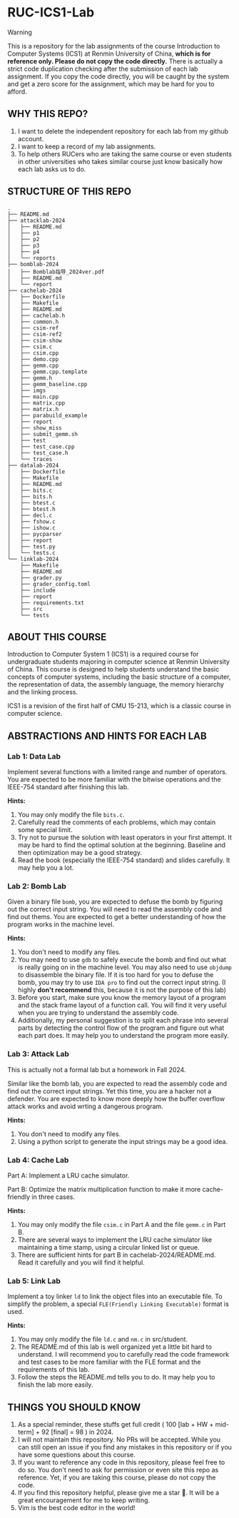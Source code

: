 # RUC-ICS1-Lab

> [!WARNING]
> This is a repository for the lab assignments of the course Introduction to Computer Systems (ICS1) at Renmin University of China, **which is for reference only. Please do not copy the code directly.** There is actually a strict code duplication checking after the submission of each lab assignment. If you copy the code directly, you will be caught by the system and get a zero score for the assignment, which may be hard for you to afford.


## WHY THIS REPO?

1. I want to delete the independent repository for each lab from my github account.
2. I want to keep a record of my lab assignments.
3. To help others RUCers who are taking the same course or even students in other universities who takes similar course just know basically how each lab asks us to do.


## STRUCTURE OF THIS REPO

```
.
├── README.md
├── attacklab-2024
│   ├── README.md
│   ├── p1
│   ├── p2
│   ├── p3
│   ├── p4
│   └── reports
├── bomblab-2024
│   ├── Bomblab指导_2024ver.pdf
│   ├── README.md
│   └── report
├── cachelab-2024
│   ├── Dockerfile
│   ├── Makefile
│   ├── README.md
│   ├── cachelab.h
│   ├── common.h
│   ├── csim-ref
│   ├── csim-ref2
│   ├── csim-show
│   ├── csim.c
│   ├── csim.cpp
│   ├── demo.cpp
│   ├── gemm.cpp
│   ├── gemm.cpp.template
│   ├── gemm.h
│   ├── gemm_baseline.cpp
│   ├── imgs
│   ├── main.cpp
│   ├── matrix.cpp
│   ├── matrix.h
│   ├── parabuild_example
│   ├── report
│   ├── show_miss
│   ├── submit_gemm.sh
│   ├── test
│   ├── test_case.cpp
│   ├── test_case.h
│   └── traces
├── datalab-2024
│   ├── Dockerfile
│   ├── Makefile
│   ├── README.md
│   ├── bits.c
│   ├── bits.h
│   ├── btest.c
│   ├── btest.h
│   ├── decl.c
│   ├── fshow.c
│   ├── ishow.c
│   ├── pycparser
│   ├── report
│   ├── test.py
│   └── tests.c
└── linklab-2024
    ├── Makefile
    ├── README.md
    ├── grader.py
    ├── grader_config.toml
    ├── include
    ├── report
    ├── requirements.txt
    ├── src
    └── tests
```

## ABOUT THIS COURSE

Introduction to Computer System 1 (ICS1) is a required course for undergraduate students majoring in computer science at Renmin University of China. This course is designed to help students understand the basic concepts of computer systems, including the basic structure of a computer, the representation of data, the assembly language, the memory hierarchy and the linking process. 

ICS1 is a revision of the first half of CMU 15-213, which is a classic course in computer science.

## ABSTRACTIONS AND HINTS FOR EACH LAB

### Lab 1: Data Lab

Implement several functions with a limited range and number of operators. You are expected to be more familiar with the bitwise operations and the IEEE-754 standard after finishing this lab.

**Hints:**
1. You may only modify the file `bits.c`.
2. Carefully read the comments of each problems, which may contain some special limit.
3. Try not to pursue the solution with least operators in your first attempt. It may be hard to find the optimal solution at the beginning. Baseline and then optimization may be a good strategy.
4. Read the book (especially the IEEE-754 standard) and slides carefully. It may help you a lot.

### Lab 2: Bomb Lab

Given a binary file `bomb`, you are expected to defuse the bomb by figuring out the correct input string. You will need to read the assembly code and find out thems. You are expected to get a better understanding of how the program works in the machine level.

**Hints:**
1. You don't need to modify any files.
2. You may need to use `gdb` to safely execute the bomb and find out what is really going on in the machine level. You may also need to use `objdump` to disassemble the binary file. If it is too hard for you to defuse the bomb, you may try to use `IDA pro` to find out the correct input string. (I highly **don't recommend** this, because it is not the purpose of this lab)
3. Before you start, make sure you know the memory layout of a program and the stack frame layout of a function call. You will find it very useful when you are trying to understand the assembly code.
4. Additionally, my personal suggestion is to split each phrase into several parts by detecting the control flow of the program and figure out what each part does. It may help you to understand the program more easily.

### Lab 3: Attack Lab

This is actually not a formal lab but a homework in Fall 2024.

Similar like the bomb lab, you are expected to read the assembly code and find out the correct input strings. Yet this time, you are a hacker not a defender. You are expected to know more deeply how the buffer overflow attack works and avoid wrting a dangerous program.

**Hints:**
1. You don't need to modify any files.
2. Using a python script to generate the input strings may be a good idea.

### Lab 4: Cache Lab

Part A: Implement a LRU cache simulator.

Part B: Optimize the matrix multiplication function to make it more cache-friendly in three cases.

**Hints:**
1. You may only modify the file `csim.c` in Part A and the file `gemm.c` in Part B.
2. There are several ways to implement the LRU cache simulator like maintaining a time stamp, using a circular linked list or queue.
3. There are sufficient hints for part B in cachelab-2024/README.md. Read it carefully and you will find it helpful.

### Lab 5: Link Lab

Implement a toy linker `ld` to link the object files into an executable file. To simplify the problem, a special `FLE(Friendly Linking Executable)` format is used.

**Hints:**
1. You may only modify the file `ld.c` and `nm.c` in src/student.
2. The README.md of this lab is well organized yet a little bit hard to understand. I will recommend you to carefully read the code framework and test cases to be more familiar with the FLE format and the requirements of this lab.
3. Follow the steps the README.md tells you to do. It may help you to finish the lab more easily.

## THINGS YOU SHOULD KNOW

1. As a special reminder, these stuffs get full credit ( 100 [lab + HW + mid-term] + 92 [final] = 98 ) in 2024.
2. I will not maintain this repository. No PRs will be accepted. While you can still open an issue if you find any mistakes in this repository or if you have some questions about this course.
3. If you want to reference any code in this repository, please feel free to do so. You don't need to ask for permission or even site this repo as reference. Yet, if you are taking this course, please do not copy the code.
4. If you find this repository helpful, please give me a star 🌟. It will be a great encouragement for me to keep writing.
5. Vim is the best code editor in the world!

